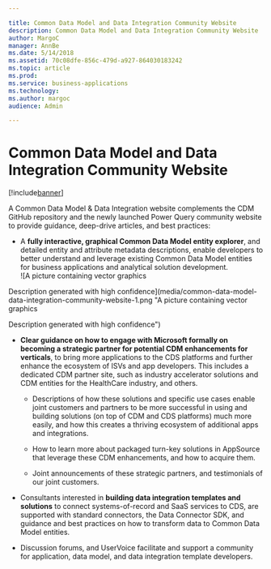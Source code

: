 ```yaml
---

title: Common Data Model and Data Integration Community Website
description: Common Data Model and Data Integration Community Website
author: MargoC
manager: AnnBe
ms.date: 5/14/2018
ms.assetid: 70c08dfe-856c-479d-a927-864030183242
ms.topic: article
ms.prod: 
ms.service: business-applications
ms.technology: 
ms.author: margoc
audience: Admin

---
```

#  Common Data Model and Data Integration Community Website


[!include[banner](../../../../includes/banner.md)]

A Common Data Model & Data Integration website complements the CDM GitHub
repository and the newly launched Power Query community website to provide
guidance, deep-drive articles, and best practices:

-   A **fully interactive, graphical Common Data Model entity explorer**, and
    detailed entity and attribute metadata descriptions, enable developers to
    better understand and leverage existing Common Data Model entities for
    business applications and analytical solution development.  
    ![A picture containing vector graphics

Description generated with high confidence](media/common-data-model-data-integration-community-website-1.png "A picture containing vector graphics

Description generated with high confidence")
<!-- picture -->


-   **Clear guidance on how to engage with Microsoft formally on becoming a
    strategic partner for potential CDM enhancements for verticals**, to bring
    more applications to the CDS platforms and further enhance the ecosystem of
    ISVs and app developers. This includes a dedicated CDM partner site, such as
    industry accelerator solutions and CDM entities for the HealthCare industry,
    and others.

    -   Descriptions of how these solutions and specific use cases enable joint
        customers and partners to be more successful in using and building
        solutions (on top of CDM and CDS platforms) much more easily, and how
        this creates a thriving ecosystem of additional apps and integrations.

    -   How to learn more about packaged turn-key solutions in AppSource that
        leverage these CDM enhancements, and how to acquire them.

    -   Joint announcements of these strategic partners, and testimonials of our
        joint customers.

-   Consultants interested in **building data integration templates and
    solutions** to connect systems-of-record and SaaS services to CDS, are
    supported with standard connectors, the Data Connector SDK, and guidance and
    best practices on how to transform data to Common Data Model entities.

-   Discussion forums, and UserVoice facilitate and support a community for
    application, data model, and data integration template developers.
